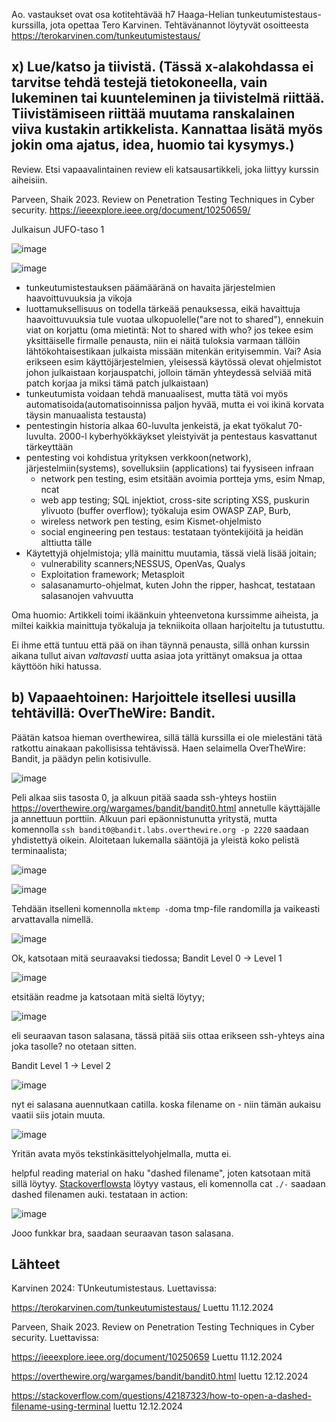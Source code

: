 Ao. vastaukset ovat osa kotitehtävää h7 Haaga-Helian tunkeutumistestaus-kurssilla, jota opettaa Tero Karvinen. 
Tehtävänannot löytyvät osoitteesta https://terokarvinen.com/tunkeutumistestaus/

## x) Lue/katso ja tiivistä. (Tässä x-alakohdassa ei tarvitse tehdä testejä tietokoneella, vain lukeminen tai kuunteleminen ja tiivistelmä riittää. Tiivistämiseen riittää muutama ranskalainen viiva kustakin artikkelista. Kannattaa lisätä myös jokin oma ajatus, idea, huomio tai kysymys.)
Review. Etsi vapaavalintainen review eli katsausartikkeli, joka liittyy kurssin aiheisiin.

Parveen, Shaik 2023. Review on Penetration Testing Techniques in Cyber security. https://ieeexplore.ieee.org/document/10250659/

Julkaisun JUFO-taso 1

![image](https://github.com/user-attachments/assets/2e62bf69-20fe-4eb0-9650-7057a87e90db)

![image](https://github.com/user-attachments/assets/a63f8e4c-706f-44ba-8ee0-00de864d9aa5)


- tunkeutumistestauksen päämääränä on havaita järjestelmien haavoittuvuuksia ja vikoja
- luottamuksellisuus on todella tärkeää penauksessa, eikä havaittuja haavoittuvuuksia tule vuotaa ulkopuolelle("are not to shared"), ennekuin viat on korjattu (oma mietintä: Not to shared with who? jos tekee esim yksittäiselle firmalle penausta, niin ei näitä tuloksia varmaan tällöin lähtökohtaisestikaan julkaista missään mitenkän erityisemmin. Vai? Asia erikseen esim käyttöjärjestelmien, yleisessä käytössä olevat ohjelmistot johon julkaistaan korjauspatchi, jolloin tämän yhteydessä selviää mitä patch korjaa ja miksi tämä patch julkaistaan)
- tunkeutumista voidaan tehdä manuaalisest, mutta tätä voi myös automatisoida(automatisoinnissa paljon hyvää, mutta ei voi ikinä korvata täysin manuaalista testausta)
- pentestingin historia alkaa 60-luvulta jenkeistä, ja ekat työkalut 70-luvulta. 2000-l kyberhyökkäykset yleistyivät ja pentestaus kasvattanut tärkeyttään
- pentesting voi kohdistua yrityksen verkkoon(network), järjestelmiin(systems), sovelluksiin (applications) tai fyysiseen infraan
  - network pen testing,  esim etsitään avoimia portteja yms, esim Nmap, ncat
  - web app testing; SQL injektiot, cross-site scripting XSS, puskurin ylivuoto (buffer overflow); työkaluja esim OWASP ZAP, Burb,
  - wireless network pen testing, esim Kismet-ohjelmisto
  - social engineering pen testaus: testataan työntekijöitä ja heidän alttiutta tälle
- Käytettyjä ohjelmistoja; yllä mainittu muutamia, tässä vielä lisää joitain;
    - vulnerability scanners;NESSUS, OpenVas, Qualys
    - Exploitation framework; Metasploit
    - salasanamurto-ohjelmat, kuten John the ripper, hashcat, testataan salasanojen vahvuutta

  
Oma huomio: Artikkeli toimi ikäänkuin yhteenvetona kurssimme aiheista, ja miltei kaikkia mainittuja työkaluja ja tekniikoita ollaan harjoiteltu ja tutustuttu. 

Ei ihme että tuntuu että pää on ihan täynnä penausta, sillä onhan kurssin aikana tullut aivan _valtavasti_ uutta asiaa jota yrittänyt omaksua ja ottaa käyttöön hiki hatussa.

## b) Vapaaehtoinen: Harjoittele itsellesi uusilla tehtävillä: OverTheWire: Bandit.

Päätän katsoa hieman overthewirea, sillä tällä kurssilla ei ole mielestäni tätä ratkottu ainakaan pakollisissa tehtävissä.
Haen selaimella OverTheWire: Bandit, ja päädyn pelin kotisivulle.

![image](https://github.com/user-attachments/assets/579ed9db-48c7-4d33-a77c-26b0cbd3c8c7)

Peli alkaa siis tasosta 0, ja alkuun pitää saada ssh-yhteys hostiin https://overthewire.org/wargames/bandit/bandit0.html annetulle käyttäjälle ja annettuun porttiin. Alkuun pari epäonnistunutta yritystä, mutta komennolla `ssh bandit0@bandit.labs.overthewire.org -p 2220` saadaan yhdistettyä oikein. Aloitetaan lukemalla sääntöjä ja yleistä koko pelistä terminaalista;

![image](https://github.com/user-attachments/assets/4d86a5aa-157f-436e-a817-bdaa30c411c9)

![image](https://github.com/user-attachments/assets/5c8c2577-9868-493c-9773-2bcfa951eee1)

Tehdään itselleni komennolla `mktemp -d`oma tmp-file randomilla ja vaikeasti arvattavalla nimellä.

![image](https://github.com/user-attachments/assets/daf03f80-03ce-46c3-bb5f-f6fb8f93ab8b)

Ok, katsotaan mitä seuraavaksi tiedossa; Bandit Level 0 → Level 1

![image](https://github.com/user-attachments/assets/0bb7b869-5a33-419d-9c62-06b3fe063f01)

etsitään readme ja katsotaan mitä sieltä löytyy;

![image](https://github.com/user-attachments/assets/437ad928-e62d-4875-abfd-aa61bb59af1e)

eli seuraavan tason salasana, tässä pitää siis ottaa erikseen ssh-yhteys aina joka tasolle? 
no otetaan sitten.

Bandit Level 1 → Level 2

![image](https://github.com/user-attachments/assets/0bb39312-0b02-475a-aeaf-f87a250a3e08)

nyt ei salasana auennutkaan catilla. koska filename on - niin tämän aukaisu vaatii siis jotain muuta. 

![image](https://github.com/user-attachments/assets/55d28b32-b52b-49bf-bd9c-8c5c4c32c1ef)

Yritän avata myös tekstinkäsittelyohjelmalla, mutta ei.

helpful reading material on haku "dashed filename", joten katsotaan mitä sillä löytyy. [Stackoverflowsta](https://stackoverflow.com/questions/42187323/how-to-open-a-dashed-filename-using-terminal) löytyy vastaus, eli komennolla cat `./-` saadaan dashed filenamen auki. testataan in action:

![image](https://github.com/user-attachments/assets/935eee02-606d-4819-915b-92b03f47bbcc)

Jooo funkkar bra, saadaan seuraavan tason salasana.



## Lähteet

Karvinen 2024: TUnkeutumistestaus. Luettavissa:

https://terokarvinen.com/tunkeutumistestaus/ Luettu 11.12.2024

Parveen, Shaik 2023. Review on Penetration Testing Techniques in Cyber security. Luettavissa:

https://ieeexplore.ieee.org/document/10250659 Luettu 11.12.2024

https://overthewire.org/wargames/bandit/bandit0.html luettu 12.12.2024

https://stackoverflow.com/questions/42187323/how-to-open-a-dashed-filename-using-terminal luettu 12.12.2024

